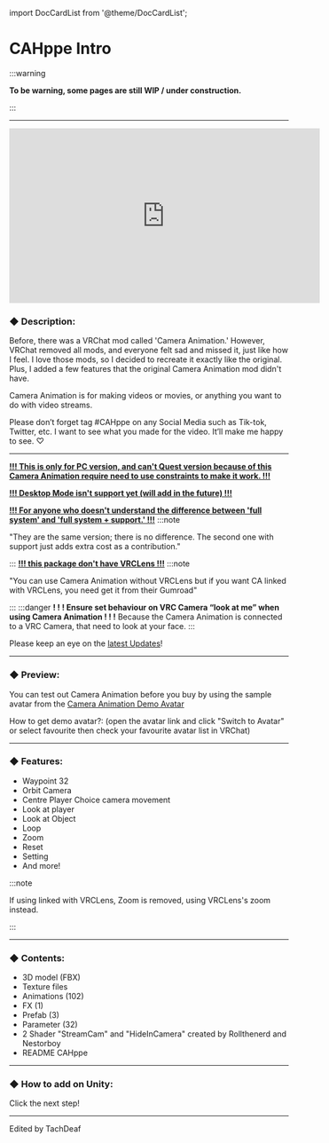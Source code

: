 import DocCardList from '@theme/DocCardList';

# CAHppe Intro
:::warning

**To be warning, some pages are still WIP / under construction.**

:::
___
<iframe width="560" height="315" src="https://www.youtube.com/embed/NeQeA9TXIA4?si=gNaoekOYeaj9Vvvq" title="YouTube video player" frameborder="0" allow="accelerometer; autoplay; clipboard-write; encrypted-media; gyroscope; picture-in-picture; web-share" referrerpolicy="strict-origin-when-cross-origin" allowfullscreen></iframe>

### ◆ Description:

Before, there was a VRChat mod called 'Camera Animation.' However, VRChat removed all mods, and everyone felt sad and missed it, just like how I feel. I love those mods, so I decided to recreate it exactly like the original. Plus, I added a few features that the original Camera Animation mod didn't have.

Camera Animation is for making videos or movies, or anything you want to do with video streams.

Please don’t forget tag #CAHppe on any Social Media such as Tik-tok, Twitter, etc. I want to see what you made for the video. It’ll make me happy to see. ♡

___

<ins>**!!! This is only for PC version, and can't Quest version because of this Camera Animation require need to use constraints to make it work. !!!**</ins>
<p></p>

<ins>**!!! Desktop Mode isn't support yet (will add in the future) !!!**</ins>
<p></p>

<ins>**!!! For anyone who doesn't understand the difference between 'full system' and 'full system + support.' !!!**</ins>
:::note

"They are the same version; there is no difference. The second one with support just adds extra cost as a contribution."

:::
<ins>**!!! this package don't have VRCLens !!!**</ins>
:::note

"You can use Camera Animation without VRCLens but if you want CA linked with VRCLens, you need get it from their Gumroad"

:::
:::danger
**! ! ! Ensure set behaviour on VRC Camera “look at me” when using Camera Animation ! ! !**
Because the Camera Animation is connected to a VRC Camera, that need to look at your face.
:::

Please keep an eye on the [latest Updates](../updates)!

___

### ◆ Preview:

You can test out Camera Animation before you buy by using the sample avatar from the [Camera Animation Demo Avatar](https://vrchat.com/home/avatar/avtr_89e2b4e1-7a6a-4dbc-9c06-dfef99ec0472)

How to get demo avatar?: (open the avatar link and click "Switch to Avatar" or select favourite then check your favourite avatar list in VRChat)

___

### ◆ Features:

- Waypoint 32
- Orbit Camera
- Centre Player Choice camera movement
- Look at player
- Look at Object
- Loop
- Zoom
- Reset
- Setting
- And more!

<!-- //PICTURES HERE -->

:::note

If using linked with VRCLens, Zoom is removed, using VRCLens's zoom instead.

:::

___

### ◆ Contents:

- 3D model (FBX)
- Texture files
- Animations (102)
- FX (1)
- Prefab (3)
- Parameter (32)
- 2 Shader "StreamCam" and "HideInCamera" created by Rollthenerd and Nestorboy
- README CAHppe

___

### ◆ How to add on Unity:
Click the next step!
___
Edited by TachDeaf